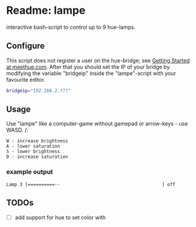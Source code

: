# Readme: lampe
interactive bash-script to control up to 9 hue-lamps.

## Configure
This script does not register a user on the hue-bridge; see [Getting Started at meethue.com](http://www.developers.meethue.com/documentation/getting-started). After that you should set the IP of your bridge by modifying the variable "bridgeip" inside the "lampe"-script with your favourite editor.
```.sh
bridgeip="192.168.2.???"
```
## Usage
Use "lampe" like a computer-game without gamepad or arrow-keys - use WASD. *(:*
```
W - increase brightness
A - lower saturation
S - lower brightness
D - increase saturation
```

### example output 
```
Lamp 3 [==========--                                      ] off  
```

## TODOs
- [ ] add support for hue to set color with 

